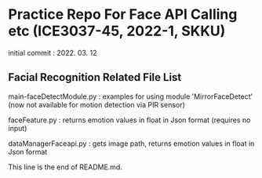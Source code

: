 # Practice Repo For Face API Calling etc (ICE3037-45, 2022-1, SKKU)
initial commit : 2022. 03. 12

## Facial Recognition Related File List
main-faceDetectModule.py : examples for using module 'MirrorFaceDetect' (now not available for motion detection via PIR sensor)

faceFeature.py : returns emotion values in float in Json format (requires no input)

dataManagerFaceapi.py : gets image path, returns emotion values in float in Json format

This line is the end of README.md.
